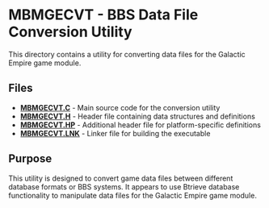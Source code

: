 # MBMGECVT - BBS Data File Conversion Utility

This directory contains a utility for converting data files for the Galactic Empire game module.

## Files

- [**MBMGECVT.C**](MBMGECVT.C) - Main source code for the conversion utility
- [**MBMGECVT.H**](MBMGECVT.H) - Header file containing data structures and definitions
- [**MBMGECVT.HP**](MBMGECVT.HP) - Additional header file for platform-specific definitions
- [**MBMGECVT.LNK**](MBMGECVT.LNK) - Linker file for building the executable

## Purpose

This utility is designed to convert game data files between different database formats or BBS systems. It appears to use Btrieve database functionality to manipulate data files for the Galactic Empire game module.